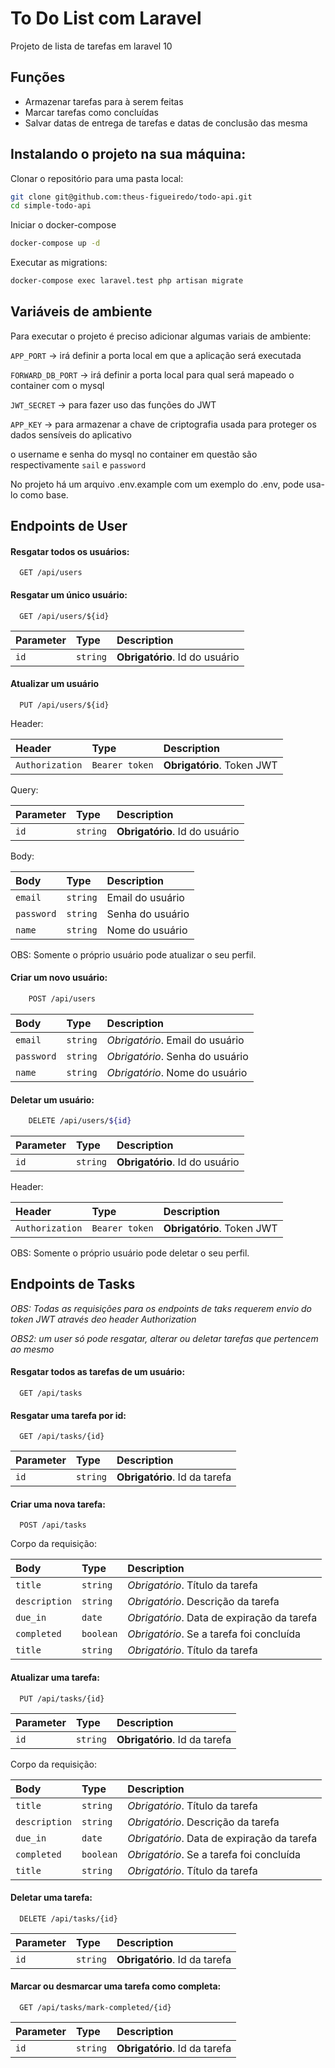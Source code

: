 
# To Do List com Laravel

Projeto de lista de tarefas em laravel 10

## Funções

- Armazenar tarefas para à serem feitas
- Marcar tarefas como concluídas
- Salvar datas de entrega de tarefas e datas de conclusão das mesma

## Instalando o projeto na sua máquina:

Clonar o repositório para uma pasta local:

```bash
git clone git@github.com:theus-figueiredo/todo-api.git
cd simple-todo-api
```

Iniciar o docker-compose

```bash
docker-compose up -d
```

Executar as migrations:

```bash
docker-compose exec laravel.test php artisan migrate
```


## Variáveis de ambiente

Para executar o projeto é preciso adicionar algumas variais de ambiente:

`APP_PORT` -> irá definir a porta local em que a aplicação será executada

`FORWARD_DB_PORT` -> irá definir a porta local para qual será mapeado o container com o mysql

`JWT_SECRET` -> para fazer uso das funções do JWT

`APP_KEY` -> para armazenar a chave de criptografia usada para proteger os dados sensíveis do aplicativo


o username e senha do mysql no container em questão são respectivamente `sail` e `password`

No projeto há um arquivo .env.example com um exemplo do .env, pode usa-lo como base.



## Endpoints de User

#### Resgatar todos os usuários:

```http
  GET /api/users
```


#### Resgatar um único usuário:

```http
  GET /api/users/${id}
```

| Parameter | Type     | Description                       |
| :-------- | :------- | :-------------------------------- |
| `id`      | `string` | **Obrigatório**. Id do usuário |


#### Atualizar um usuário

```http
  PUT /api/users/${id}
```

Header:

| Header | Type     | Description                       |
| :-------- | :------- | :-------------------------------- |
| `Authorization`      | `Bearer token` | **Obrigatório**. Token JWT    |

Query:

| Parameter | Type     | Description                       |
| :-------- | :------- | :-------------------------------- |
| `id`      | `string` | **Obrigatório**. Id do usuário    |

Body:

| Body      | Type     | Description                       |
| :-------- | :------- | :-------------------------------- |
| `email`   | `string` | Email do usuário   |
| `password`   | `string` | Senha do usuário   |
| `name`   | `string` | Nome do usuário   |

OBS: Somente o próprio usuário pode atualizar o seu perfil.

#### Criar um novo usuário:

```bash
    POST /api/users
```

| Body      | Type     | Description                       |
| :-------- | :------- | :-------------------------------- |
| `email`   | `string` | *Obrigatório*. Email do usuário   |
| `password`   | `string` | *Obrigatório*. Senha do usuário   |
| `name`   | `string` | *Obrigatório*. Nome do usuário   |


#### Deletar um usuário:



```bash
    DELETE /api/users/${id}
```


| Parameter | Type     | Description                       |
| :-------- | :------- | :-------------------------------- |
| `id`      | `string` | **Obrigatório**. Id do usuário |

Header:

| Header | Type     | Description                       |
| :-------- | :------- | :-------------------------------- |
| `Authorization`      | `Bearer token` | **Obrigatório**. Token JWT    |

OBS: Somente o próprio usuário pode deletar o seu perfil.

## Endpoints de Tasks

_OBS: Todas as requisições para os endpoints de taks requerem envio do token JWT através deo header Authorization_

_OBS2: um user só pode resgatar, alterar ou deletar tarefas que pertencem ao mesmo_

#### Resgatar todos as tarefas de um usuário:

```http
  GET /api/tasks
```

#### Resgatar uma tarefa por id:

```http
  GET /api/tasks/{id}
```

| Parameter | Type     | Description                       |
| :-------- | :------- | :-------------------------------- |
| `id`      | `string` | **Obrigatório**. Id da tarefa |

#### Criar uma nova tarefa:

```http
  POST /api/tasks
```

Corpo da requisição:

| Body      | Type     | Description                       |
| :-------- | :------- | :-------------------------------- |
| `title`   | `string` | *Obrigatório*. Título da tarefa   |
| `description` | `string` | *Obrigatório*. Descrição da tarefa   |
| `due_in`  | `date` | *Obrigatório*. Data de expiração da tarefa |
| `completed`|`boolean`| *Obrigatório*. Se a tarefa foi concluída |
| `title`   | `string` | *Obrigatório*. Título da tarefa  |


#### Atualizar uma tarefa:

```http
  PUT /api/tasks/{id}
```

| Parameter | Type     | Description                       |
| :-------- | :------- | :-------------------------------- |
| `id`      | `string` | **Obrigatório**. Id da tarefa |


Corpo da requisição:

| Body      | Type     | Description                       |
| :-------- | :------- | :-------------------------------- |
| `title`   | `string` | *Obrigatório*. Título da tarefa   |
| `description` | `string` | *Obrigatório*. Descrição da tarefa   |
| `due_in`  | `date` | *Obrigatório*. Data de expiração da tarefa |
| `completed`|`boolean`| *Obrigatório*. Se a tarefa foi concluída |
| `title`   | `string` | *Obrigatório*. Título da tarefa  |


#### Deletar uma tarefa:


```http
  DELETE /api/tasks/{id}
```

| Parameter | Type     | Description                       |
| :-------- | :------- | :-------------------------------- |
| `id`      | `string` | **Obrigatório**. Id da tarefa |


#### Marcar ou desmarcar uma tarefa como completa:

```http
  GET /api/tasks/mark-completed/{id}
```

| Parameter | Type     | Description                       |
| :-------- | :------- | :-------------------------------- |
| `id`      | `string` | **Obrigatório**. Id da tarefa |
